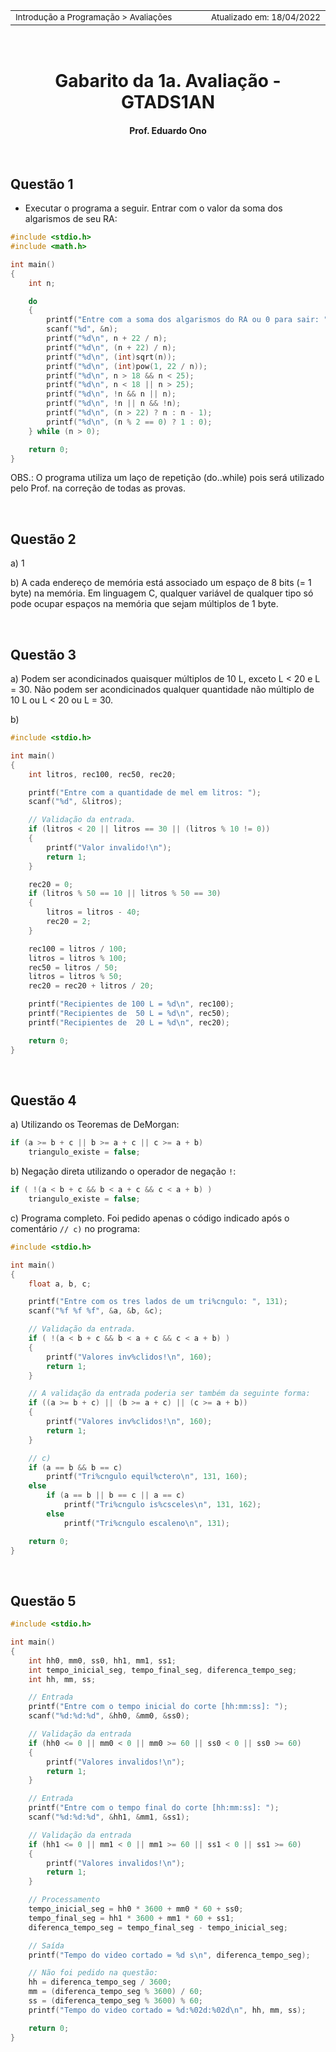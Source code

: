 <table>
<tr>
<td align="left" width="8000">
    <small>Introdução a Programação > Avaliações</small>
</td>
<td align="right">
    <small>Atualizado&nbsp;em:&nbsp;18/04/2022</small>
</td>
</tr>
</table>

<br>

<h1 align="center">
Gabarito da 1a. Avaliação - GTADS1AN
</h1>
<h4 align="center">
Prof. Eduardo Ono
</h4>

<br>

## Questão 1

* Executar o programa a seguir. Entrar com o valor da soma dos algarismos de seu RA:

```c
#include <stdio.h>
#include <math.h>

int main()
{
    int n;

    do
    {
        printf("Entre com a soma dos algarismos do RA ou 0 para sair: ");
        scanf("%d", &n);
        printf("%d\n", n + 22 / n);
        printf("%d\n", (n + 22) / n);
        printf("%d\n", (int)sqrt(n));
        printf("%d\n", (int)pow(1, 22 / n));
        printf("%d\n", n > 18 && n < 25);
        printf("%d\n", n < 18 || n > 25);
        printf("%d\n", !n && n || n);
        printf("%d\n", !n || n && !n);
        printf("%d\n", (n > 22) ? n : n - 1);
        printf("%d\n", (n % 2 == 0) ? 1 : 0);
    } while (n > 0);

    return 0;
}
```

OBS.: O programa utiliza um laço de repetição (do..while) pois será utilizado pelo Prof. na correção de todas as provas.

<br>

## Questão 2

a) 1

b) A cada endereço de memória está associado um espaço de 8 bits (= 1 byte) na memória. Em linguagem C, qualquer variável de qualquer tipo só pode ocupar espaços na memória que sejam múltiplos de 1 byte.

<br>

## Questão 3

a) Podem ser acondicinados quaisquer múltiplos de 10 L, exceto L < 20 e L = 30.
Não podem ser acondicinados qualquer quantidade não múltiplo de 10 L ou L < 20 ou L = 30.

b)

```c
#include <stdio.h>

int main()
{
    int litros, rec100, rec50, rec20;

    printf("Entre com a quantidade de mel em litros: ");
    scanf("%d", &litros);

    // Validação da entrada.
    if (litros < 20 || litros == 30 || (litros % 10 != 0))
    {
        printf("Valor invalido!\n");
        return 1;
    }

    rec20 = 0;
    if (litros % 50 == 10 || litros % 50 == 30)
    {
        litros = litros - 40;
        rec20 = 2;
    }

    rec100 = litros / 100;
    litros = litros % 100;
    rec50 = litros / 50;
    litros = litros % 50;
    rec20 = rec20 + litros / 20;

    printf("Recipientes de 100 L = %d\n", rec100);
    printf("Recipientes de  50 L = %d\n", rec50);
    printf("Recipientes de  20 L = %d\n", rec20);

    return 0;
}
```

<br>

## Questão 4

a) Utilizando os Teoremas de DeMorgan:

```c
if (a >= b + c || b >= a + c || c >= a + b)
    triangulo_existe = false;
```

b) Negação direta utilizando o operador de negação `!`:

```c
if ( !(a < b + c && b < a + c && c < a + b) )
    triangulo_existe = false;
```

c) Programa completo. Foi pedido apenas o código indicado após o comentário `// c)` no programa:

```c
#include <stdio.h>

int main()
{
    float a, b, c;

    printf("Entre com os tres lados de um tri%cngulo: ", 131);
    scanf("%f %f %f", &a, &b, &c);

    // Validação da entrada.
    if ( !(a < b + c && b < a + c && c < a + b) )
    {
        printf("Valores inv%clidos!\n", 160);
        return 1;
    }

    // A validação da entrada poderia ser também da seguinte forma:
    if ((a >= b + c) || (b >= a + c) || (c >= a + b))
    {
        printf("Valores inv%clidos!\n", 160);
        return 1;
    }

    // c)
    if (a == b && b == c)
        printf("Tri%cngulo equil%ctero\n", 131, 160);
    else
        if (a == b || b == c || a == c)
            printf("Tri%cngulo is%csceles\n", 131, 162);
        else
            printf("Tri%cngulo escaleno\n", 131);

    return 0;
}
```
<br>

## Questão 5

```c
#include <stdio.h>

int main()
{
    int hh0, mm0, ss0, hh1, mm1, ss1;
    int tempo_inicial_seg, tempo_final_seg, diferenca_tempo_seg;
    int hh, mm, ss;

    // Entrada
    printf("Entre com o tempo inicial do corte [hh:mm:ss]: ");
    scanf("%d:%d:%d", &hh0, &mm0, &ss0);

    // Validação da entrada
    if (hh0 <= 0 || mm0 < 0 || mm0 >= 60 || ss0 < 0 || ss0 >= 60)
    {
        printf("Valores invalidos!\n");
        return 1;
    }

    // Entrada
    printf("Entre com o tempo final do corte [hh:mm:ss]: ");
    scanf("%d:%d:%d", &hh1, &mm1, &ss1);

    // Validação da entrada
    if (hh1 <= 0 || mm1 < 0 || mm1 >= 60 || ss1 < 0 || ss1 >= 60)
    {
        printf("Valores invalidos!\n");
        return 1;
    }

    // Processamento
    tempo_inicial_seg = hh0 * 3600 + mm0 * 60 + ss0;
    tempo_final_seg = hh1 * 3600 + mm1 * 60 + ss1;
    diferenca_tempo_seg = tempo_final_seg - tempo_inicial_seg;

    // Saída
    printf("Tempo do video cortado = %d s\n", diferenca_tempo_seg);

    // Não foi pedido na questão:
    hh = diferenca_tempo_seg / 3600;
    mm = (diferenca_tempo_seg % 3600) / 60;
    ss = (diferenca_tempo_seg % 3600) % 60;
    printf("Tempo do video cortado = %d:%02d:%02d\n", hh, mm, ss);

    return 0;
}
```
